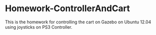 # Homework-ControllerAndCart

This is the homework for controlling the cart on Gazebo on Ubuntu 12.04 using joysticks on PS3 Controller.
